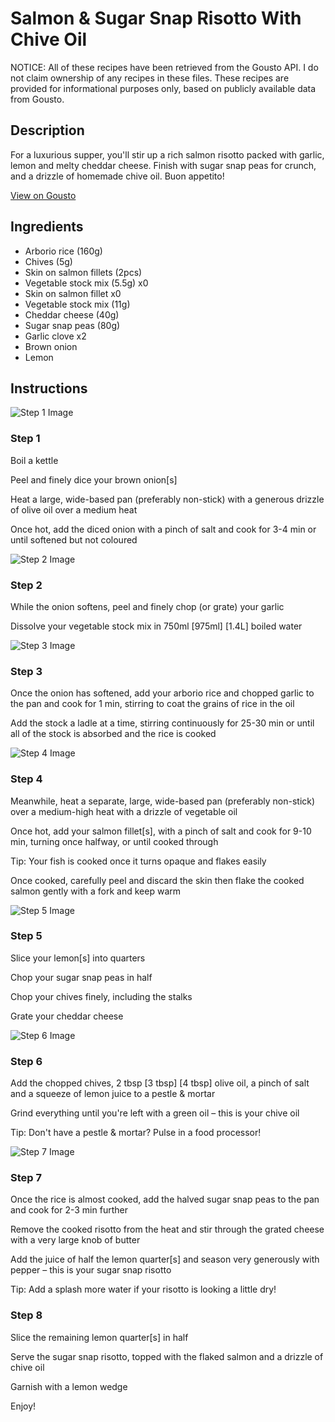 # Salmon & Sugar Snap Risotto With Chive Oil

NOTICE: All of these recipes have been retrieved from the Gousto API. I do not claim ownership of any recipes in these files. These recipes are provided for informational purposes only, based on publicly available data from Gousto.

## Description

For a luxurious supper, you'll stir up a rich salmon risotto packed with garlic, lemon and melty cheddar cheese. Finish with sugar snap peas for crunch, and a drizzle of homemade chive oil. Buon appetito!

[View on Gousto](https://www.gousto.co.uk/recipes/cookbook/salmon-sugar-snap-risotto)

## Ingredients

- Arborio rice (160g)
- Chives (5g)
- Skin on salmon fillets (2pcs)
- Vegetable stock mix (5.5g) x0
- Skin on salmon fillet x0
- Vegetable stock mix (11g)
- Cheddar cheese (40g)
- Sugar snap peas (80g)
- Garlic clove x2
- Brown onion
- Lemon

## Instructions

![Step 1 Image](https://production-media.gousto.co.uk/cms/recipe-step-image/2063.-step-1-x200.jpg)

### Step 1

Boil a kettle

Peel and finely dice your brown onion[s]

Heat a large, wide-based pan (preferably non-stick) with a generous drizzle of olive oil over a medium heat

Once hot, add the diced onion with a pinch of salt and cook for 3-4 min or until softened but not coloured

![Step 2 Image](https://production-media.gousto.co.uk/cms/recipe-step-image/2063.-step-2-x200.jpg)

### Step 2

While the onion softens, peel and finely chop (or grate) your garlic

Dissolve your vegetable stock mix in 750ml <span class="text-purple">[975ml]</span> <span class="text-danger">[1.4L]</span> boiled water

![Step 3 Image](https://production-media.gousto.co.uk/cms/recipe-step-image/2063.-step-3-x200.jpg)

### Step 3

Once the onion has softened, add your arborio rice and chopped garlic to the pan and cook for 1 min, stirring to coat the grains of rice in the oil

Add the stock a ladle at a time, stirring continuously for 25-30 min or until all of the stock is absorbed and the rice is cooked

![Step 4 Image](https://production-media.gousto.co.uk/cms/recipe-step-image/2063.-step-4-x200.jpg)

### Step 4

Meanwhile, heat a separate, large, wide-based pan (preferably non-stick) over a medium-high heat with a drizzle of vegetable oil

Once hot, add your salmon fillet[s], with a pinch of salt and cook for 9-10 min, turning once halfway, or until cooked through

Tip: Your fish is cooked once it turns opaque and flakes easily

Once cooked, carefully peel and discard the skin then flake the cooked salmon gently with a fork and keep warm

![Step 5 Image](https://production-media.gousto.co.uk/cms/recipe-step-image/2063.-step-5-x200.jpg)

### Step 5

Slice your lemon[s] into quarters

Chop your sugar snap peas in half

Chop your chives finely, including the stalks

Grate your cheddar cheese

![Step 6 Image](https://production-media.gousto.co.uk/cms/recipe-step-image/2063.-step-6-x200.jpg)

### Step 6

Add the chopped chives, 2 tbsp <span class="text-purple">[3 tbsp]</span><span class="text-danger"> [4 tbsp]</span> olive oil, a pinch of salt and a squeeze of lemon juice to a pestle & mortar

Grind everything until you're left with a green oil – this is your chive oil

Tip: Don't have a pestle & mortar? Pulse in a food processor!

![Step 7 Image](https://production-media.gousto.co.uk/cms/recipe-step-image/2063.-step-7-x200.jpg)

### Step 7

Once the rice is almost cooked, add the halved sugar snap peas to the pan and cook for 2-3 min further

Remove the cooked risotto from the heat and stir through the grated cheese with a very large knob of butter

Add the juice of half the<span class="text-danger"> </span>lemon quarter[s] and season very generously with pepper – this is your sugar snap risotto

Tip: Add a splash more water if your risotto is looking a little dry!

### Step 8

Slice the remaining lemon quarter[s] in half

Serve the sugar snap risotto, topped with the flaked salmon and a drizzle of chive oil

Garnish with a lemon wedge

Enjoy!


